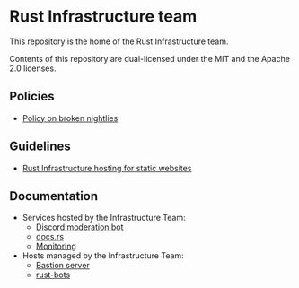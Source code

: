 # Rust Infrastructure team

This repository is the home of the Rust Infrastructure team.

Contents of this repository are dual-licensed under the MIT and the Apache 2.0
licenses.

## Policies

* [Policy on broken nightlies](policies/broken-nightlies.md)

## Guidelines

* [Rust Infrastructure hosting for static websites](guidelines/static-websites.md)

## Documentation

* Services hosted by the Infrastructure Team:
  * [Discord moderation bot](docs/services/discord-mods-bot.md)
  * [docs.rs](docs/services/docs-rs.md)
  * [Monitoring](docs/services/monitoring.md)
* Hosts managed by the Infrastructure Team:
  * [Bastion server](docs/hosts/bastion.md)
  * [rust-bots](docs/hosts/rust-bots.md)
